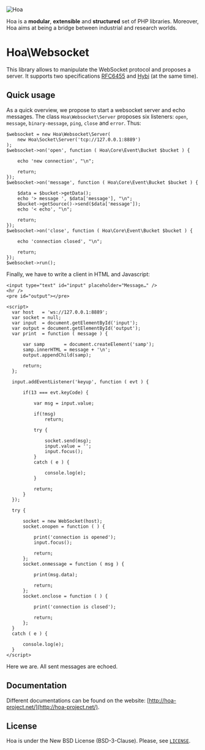 ![Hoa](http://static.hoa-project.net/Image/Hoa_small.png)

Hoa is a **modular**, **extensible** and **structured** set of PHP libraries.
Moreover, Hoa aims at being a bridge between industrial and research worlds.

# Hoa\Websocket

This library allows to manipulate the WebSocket protocol and proposes a server.
It supports two specifications [RFC6455](https://tools.ietf.org/html/rfc6455)
and [Hybi](https://tools.ietf.org/wg/hybi/draft-ietf-hybi-thewebsocketprotocol/)
(at the same time).

## Quick usage

As a quick overview, we propose to start a websocket server and echo messages.
The class `Hoa\Websocket\Server` proposes six listeners: `open`, `message`,
`binary-message`, `ping`, `close` and `error`. Thus:

    $websocket = new Hoa\Websocket\Server(
        new Hoa\Socket\Server('tcp://127.0.0.1:8889')
    );
    $websocket->on('open', function ( Hoa\Core\Event\Bucket $bucket ) {

        echo 'new connection', "\n";

        return;
    });
    $websocket->on('message', function ( Hoa\Core\Event\Bucket $bucket ) {

        $data = $bucket->getData();
        echo '> message ', $data['message'], "\n";
        $bucket->getSource()->send($data['message']);
        echo '< echo', "\n";

        return;
    });
    $websocket->on('close', function ( Hoa\Core\Event\Bucket $bucket ) {

        echo 'connection closed', "\n";

        return;
    });
    $websocket->run();

Finally, we have to write a client in HTML and Javascript:

    <input type="text" id="input" placeholder="Message…" />
    <hr />
    <pre id="output"></pre>

    <script>
      var host   = 'ws://127.0.0.1:8889';
      var socket = null;
      var input  = document.getElementById('input');
      var output = document.getElementById('output');
      var print  = function ( message ) {

          var samp       = document.createElement('samp');
          samp.innerHTML = message + '\n';
          output.appendChild(samp);

          return;
      };

      input.addEventListener('keyup', function ( evt ) {

          if(13 === evt.keyCode) {

              var msg = input.value;

              if(!msg)
                  return;

              try {

                  socket.send(msg);
                  input.value = '';
                  input.focus();
              }
              catch ( e ) {

                  console.log(e);
              }

              return;
          }
      });

      try {

          socket = new WebSocket(host);
          socket.onopen = function ( ) {

              print('connection is opened');
              input.focus();

              return;
          };
          socket.onmessage = function ( msg ) {

              print(msg.data);

              return;
          };
          socket.onclose = function ( ) {

              print('connection is closed');

              return;
          };
      }
      catch ( e ) {

          console.log(e);
      }
    </script>

Here we are. All sent messages are echoed.

## Documentation

Different documentations can be found on the website:
[http://hoa-project.net/](http://hoa-project.net/).

## License

Hoa is under the New BSD License (BSD-3-Clause). Please, see
[`LICENSE`](http://hoa-project.net/LICENSE).
